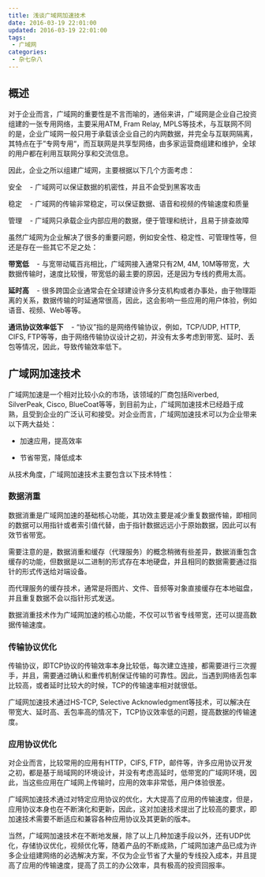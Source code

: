 ```yaml
---
title: 浅谈广域网加速技术
date: 2016-03-19 22:01:00
updated: 2016-03-19 22:01:00
tags: 
 - 广域网
categories: 
 - 杂七杂八
---
```


## 概述

对于企业而言，广域网的重要性是不言而喻的，通俗来讲，广域网是企业自己投资组建的一张专用网络，主要采用ATM, Fram Relay, MPLS等技术，与互联网不同的是，企业广域网一般只用于承载该企业自己的内网数据，并完全与互联网隔离，其特点在于”专网专用“，而互联网是共享型网络，由多家运营商组建和维护，全球的用户都在利用互联网分享和交流信息。

因此，企业之所以组建广域网，主要根据以下几个方面考虑：

安全    - 广域网可以保证数据的机密性，并且不会受到黑客攻击

稳定    - 广域网的传输非常稳定，可以保证数据、语音和视频的传输速度和质量

管理    - 广域网只承载企业内部应用的数据，便于管理和统计，且易于排查故障

<!-- more -->

虽然广域网为企业解决了很多的重要问题，例如安全性、稳定性、可管理性等，但还是存在一些其它不足之处：

**带宽低**    - 与宽带动辄百兆相比，广域网接入通常只有2M, 4M, 10M等带宽，大数据传输时，速度比较慢，带宽低的最主要的原因，还是因为专线的费用太高。

**延时高**    - 很多跨国企业通常会在全球建设许多分支机构或者办事处，由于物理距离的关系，数据传输的时延通常很高，因此，这会影响一些应用的用户体验，例如语音、视频、Web等等。

**通讯协议效率低下**    - “协议”指的是网络传输协议，例如，TCP/UDP, HTTP, CIFS, FTP等等，由于网络传输协议设计之初，并没有太多考虑到带宽、延时、丢包等情况，因此，导致传输效率低下。

## 广域网加速技术

广域网加速是一个相对比较小众的市场，该领域的厂商包括Riverbed, SilverPeak, Cisco, BlueCoat等等，到目前为止，广域网加速技术已经趋于成熟，且受到企业的广泛认可和接受。对企业而言，广域网加速技术可以为企业带来以下两大益处：

- 加速应用，提高效率

- 节省带宽，降低成本

从技术角度，广域网加速技术主要包含以下技术特性：

### 数据消重

数据消重是广域网加速的基础核心功能，其功效主要是减少重复数据传输，即相同的数据可以用指针或者索引值代替，由于指针数据远远小于原始数据，因此可以有效节省带宽。

需要注意的是，数据消重和缓存（代理服务）的概念稍微有些差异，数据消重包含缓存的功能，但数据是以二进制的形式存在本地硬盘，并且相同的数据需要通过指针的形式传送给对端设备。

而代理服务的缓存技术，通常是将图片、文件、音频等对象直接缓存在本地磁盘，并且重复数据不会以指针形式发送。

数据消重技术作为广域网加速的核心功能，不仅可以节省专线带宽，还可以提高数据传输速度。

### 传输协议优化

传输协议，即TCP协议的传输效率本身比较低，每次建立连接，都需要进行三次握手，并且，需要通过确认和重传机制保证传输的可靠性。因此，当遇到网络丢包率比较高，或者延时比较大的时候，TCP的传输速率相对就很低。

广域网加速技术通过HS-TCP, Selective Acknowledgment等技术，可以解决在带宽大、延时高、丢包率高的情况下，TCP协议效率低的问题，提高数据的传输速度。

### 应用协议优化

对企业而言，比较常用的应用有HTTP，CIFS, FTP，邮件等，许多应用协议开发之初，都是基于局域网的环境设计，并没有考虑高延时，低带宽的广域网环境，因此，当这些应用在广域网上传输时，应用的效率非常低，用户体验很差。

广域网加速技术通过对特定应用协议的优化，大大提高了应用的传输速度，但是，应用协议本身也在不断演化和更新，因此，这对加速技术提出了比较高的要求，即加速技术需要不断适应和兼容各种应用协议及其更新的版本。

当然，广域网加速技术在不断地发展，除了以上几种加速手段以外，还有UDP优化，存储协议优化，视频优化等，随着产品的不断成熟，广域网加速产品已成为许多企业组建网络的必选解决方案，不仅为企业节省了大量的专线投入成本，并且提高了应用的传输速度，提高了员工的办公效率，具有极高的投资回报率。